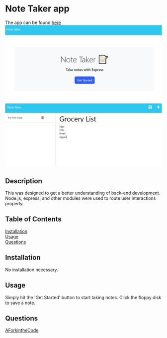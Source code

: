 # Note Taker app
The app can be found [here](https://bc-notetaker.herokuapp.com/)
![start](./Assets/start.JPG)
![list](./Assets/grocery.JPG)


  ## Description
  This was designed to get a better understanding of back-end development.  Node.js, express, and other modules were used to route user interactions properly.

  ## Table of Contents

  [Installation](#installation)  
  [Usage](#usage)  
  [Questions](#questions)  
  

  ## Installation
  No installation necessary.

  ## Usage
  Simply hit the 'Get Started' button to start taking notes.  Click the floppy disk to save a note.
  
  ## Questions
  [AForkintheCode](http://www.github.com/AForkintheCode)
